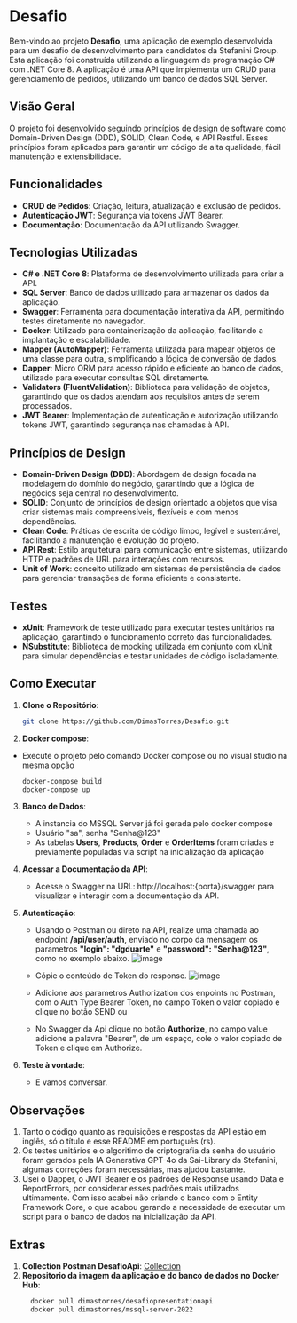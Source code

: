 # Desafio

Bem-vindo ao projeto **Desafio**, uma aplicação de exemplo desenvolvida para um desafio de desenvolvimento para candidatos da Stefanini Group. Esta aplicação foi construída utilizando a linguagem de programação C# com .NET Core 8. A aplicação é uma API que implementa um CRUD para gerenciamento de pedidos, utilizando um banco de dados SQL Server.

## Visão Geral

O projeto foi desenvolvido seguindo princípios de design de software como Domain-Driven Design (DDD), SOLID, Clean Code, e API Restful. Esses princípios foram aplicados para garantir um código de alta qualidade, fácil manutenção e extensibilidade.

## Funcionalidades

- **CRUD de Pedidos**: Criação, leitura, atualização e exclusão de pedidos.
- **Autenticação JWT**: Segurança via tokens JWT Bearer.
- **Documentação**: Documentação da API utilizando Swagger.

## Tecnologias Utilizadas

- **C# e .NET Core 8**: Plataforma de desenvolvimento utilizada para criar a API.
- **SQL Server**: Banco de dados utilizado para armazenar os dados da aplicação.
- **Swagger**: Ferramenta para documentação interativa da API, permitindo testes diretamente no navegador.
- **Docker**: Utilizado para containerização da aplicação, facilitando a implantação e escalabilidade.
- **Mapper (AutoMapper)**: Ferramenta utilizada para mapear objetos de uma classe para outra, simplificando a lógica de conversão de dados.
- **Dapper**: Micro ORM para acesso rápido e eficiente ao banco de dados, utilizado para executar consultas SQL diretamente.
- **Validators (FluentValidation)**: Biblioteca para validação de objetos, garantindo que os dados atendam aos requisitos antes de serem processados.
- **JWT Bearer**: Implementação de autenticação e autorização utilizando tokens JWT, garantindo segurança nas chamadas à API.

## Princípios de Design

- **Domain-Driven Design (DDD)**: Abordagem de design focada na modelagem do domínio do negócio, garantindo que a lógica de negócios seja central no desenvolvimento.
- **SOLID**: Conjunto de princípios de design orientado a objetos que visa criar sistemas mais compreensíveis, flexíveis e com menos dependências.
- **Clean Code**: Práticas de escrita de código limpo, legível e sustentável, facilitando a manutenção e evolução do projeto.
- **API Rest**: Estilo arquitetural para comunicação entre sistemas, utilizando HTTP e padrões de URL para interações com recursos.
- **Unit of Work**: conceito utilizado em sistemas de persistência de dados para gerenciar transações de forma eficiente e consistente.
  
## Testes

- **xUnit**: Framework de teste utilizado para executar testes unitários na aplicação, garantindo o funcionamento correto das funcionalidades.
- **NSubstitute**: Biblioteca de mocking utilizada em conjunto com xUnit para simular dependências e testar unidades de código isoladamente.

## Como Executar

1. **Clone o Repositório**:
   ```bash
   git clone https://github.com/DimasTorres/Desafio.git

2. **Docker compose**:
  - Execute o projeto pelo comando Docker compose ou no visual studio na mesma opção 
    ```bash
    docker-compose build
    docker-compose up

3. **Banco de Dados**:
   - A instancia do MSSQL Server já foi gerada pelo docker compose
   - Usuário "sa", senha "Senha@123"
   - As tabelas **Users**, **Products**, **Order** e **OrderItems** foram criadas e previamente populadas via script na inicialização da aplicação

4. **Acessar a Documentação da API**:
   - Acesse o Swagger na URL: http://localhost:{porta}/swagger para visualizar e interagir com a documentação da API.
   
5. **Autenticação**:
    - Usando o Postman ou direto na API, realize uma chamada ao endpoint **/api/user/auth**, enviado no corpo da mensagem os parametros **"login": "dgduarte"** e **"password": "Senha@123"**, como no exemplo abaixo.
      ![image](https://github.com/user-attachments/assets/5eb96057-bf38-4a0e-ab4b-c054cedde475)
   
    - Cópie o conteúdo de Token do response.
      ![image](https://github.com/user-attachments/assets/74afd33c-6623-4966-aa2c-02ff1fbb2d8d)

    - Adicione aos parametros Authorization dos enpoints no Postman, com o Auth Type Bearer Token, no campo Token o valor copiado e clique no botão SEND
      ou
    - No Swagger da Api clique no botão **Authorize**, no campo value adicione a palavra "Bearer", de um espaço, cole o valor copiado de Token e clique em Authorize.

5. **Teste à vontade**:
    - E vamos conversar. 

## Observações
1. Tanto o código quanto as requisições e respostas da API estão em inglês, só o título e esse README em português (rs).
2. Os testes unitários e o algoritimo de criptografia da senha do usuário foram gerados pela IA Generativa GPT-4o da Sai-Library da Stefanini, algumas correções foram necessárias, mas ajudou bastante.
3. Usei o Dapper, o JWT Bearer e os padrões de Response usando Data e ReportErrors, por considerar esses padrões mais utilizados ultimamente. Com isso acabei não criando o banco com o Entity Framework Core, o que acabou gerando a necessidade de executar um script para o banco de dados na inicialização da API. 

## Extras

1. **Collection Postman DesafioApi**: [Collection](https://github.com/DimasTorres/Desafio/blob/master/Desafio%20.Net.postman_collection.json)
2. **Repositorio da imagem da aplicação e do banco de dados no Docker Hub**:
    ```bash
      docker pull dimastorres/desafiopresentationapi
      docker pull dimastorres/mssql-server-2022
